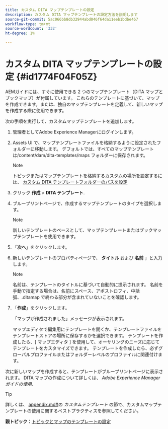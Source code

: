 ```yaml
---
title: カスタム DITA マップテンプレートの設定
description: カスタム DITA マップテンプレートの設定方法を説明します
source-git-commit: 5ac066bb8db32944abd046f64da11eeb1bdbe467
workflow-type: tm+mt
source-wordcount: '332'
ht-degree: 1%

---
```



# カスタム DITA マップテンプレートの設定 {#id1774F04F05Z}

AEMガイドには、すぐに使用できる 2 つのマップテンプレート（DITA マップとブックマップ）が付属しています。 これらのテンプレートに基づいて、マップを作成できます。または、独自のマップテンプレートを定義して、新しいマップを作成する際に使用できます。

次の手順を実行して、カスタムマップテンプレートを追加します。

1. 管理者としてAdobe Experience Managerにログインします。

1. Assets UI で、マップテンプレートファイルを格納するように設定されたフォルダーに移動します。 デフォルトでは、すべてのマップテンプレートは/content/dam/dita-templates/maps フォルダーに保存されます。

   >[!NOTE]
   >
   > トピックまたはマップテンプレートを格納するカスタムの場所を設定するには、 [カスタム DITA テンプレートフォルダーのパスを設定](conf-template-tags-custom-dita-topic-template.md#id191LCF0095Z)

1. クリック **作成** \> **DITA テンプレート**.

1. ブループリントページで、作成するマップテンプレートのタイプを選択します。

   >[!NOTE]
   >
   > 新しいテンプレートのベースとして、マップテンプレートまたはブックマップテンプレートを使用できます。

1. 「**次へ**」をクリックします。

1. 新しいテンプレートのプロパティページで、 **タイトル** および **名前** 」と入力します。

   >[!NOTE]
   >
   > 名前は、テンプレートのタイトルに基づいて自動的に提示されます。 名前を手動で指定する場合は、名前にスペース、アポストロフィ、中括弧、.ditamap で終わる部分が含まれていないことを確認します。

1. 「**作成**」をクリックします。

   「マップが作成されました」メッセージが表示されます。

   マップエディタで編集用にテンプレートを開くか、テンプレートファイルをテンプレートストアの場所に保存するかを選択できます。 テンプレートを作成したら、[ マップエディタ ] を使用して、オーサリングのニーズに応じてテンプレートをカスタマイズできます。 テンプレートを作成したら、必ずグローバルプロファイルまたはフォルダーレベルのプロファイルに関連付けます。


次に新しいマップを作成すると、テンプレートがブループリントページに表示されます。 DITA マップの作成について詳しくは、 *Adobe Experience Managerガイドの使用*.

>[!TIP]
>
> 詳しくは、 [appendix.md\#](appendix.md#)の *カスタムテンプレート* の節で、カスタムマップテンプレートの使用に関するベストプラクティスを参照してください。

**親トピック：**[&#x200B;トピックとマップのテンプレートの設定](conf-template-tags.md)

